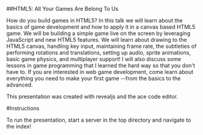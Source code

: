 ##HTML5: All Your Games Are Belong To Us

How do you build games in HTML5? In this talk we will learn about the basics of game development and how to apply it in a canvas based HTML5 game. We will be building a simple game live on the screen by leveraging JavaScript and new HTML5 features. We will learn about drawing to the HTML5 canvas, handling key input, maintaining frame rate, the subtleties of performing rotations and translations, setting up audio, sprite animations, basic game physics, and multiplayer support! I will also discuss some lessons in game programming that I learned the hard way so that you don't have to. If you are interested in web game development, come learn about everything you need to make your first game --from the basics to the advanced.

This presentation was created with revealjs and the ace code editor.

#Instructions

To run the presentation, start a server in the top directory and navigate to the index!
